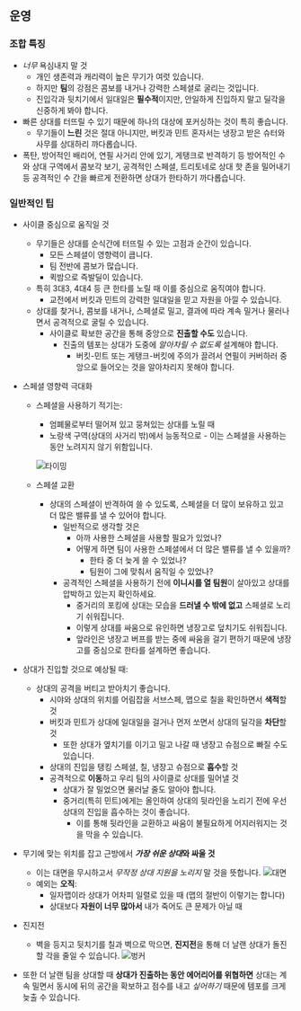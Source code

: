 ## 운영

### 조합 특징

- _너무_ 욕심내지 말 것
  - 개인 생존력과 캐리력이 높은 무기가 여럿 있습니다.
  - 하지만 **팀**의 강점은 콤보를 내거나 강력한 스페셜로 굴리는 것입니다.
  - 진입각과 뒷치기에서 일대일은 **필수적**이지만, 안일하게 진입하지 말고 딜각을 신중하게 봐야 합니다.
- 빠른 상대를 터뜨릴 수 있기 때문에 하나의 대상에 포커싱하는 것이 특히 좋습니다.
  - 무기들이 **느린** 것은 절대 아니지만, 버킷과 민트 혼자서는 냉장고 받은 슈터와 사무를 상대하리 까다롭습니다.
- 폭탄, 방어적인 배리어, 연필 사거리 안에 있기, 게탱크로 반격하기 등 방어적인 수와 상대 구역에서 콤보각 보기, 공격적인 스페셜, 트리토네로 상대 핫 존을 밀어내기 등 공격적인 수 간을 빠르게 전환하면 상대가 한타하기 까다롭습니다.

### 일반적인 팁

- 사이클 중심으로 움직일 것
  - 무기들은 상대를 순식간에 터뜨릴 수 있는 고점과 순간이 있습니다.
    - 모든 스페셜이 영향력이 큽니다.
    - 팀 전반에 콤보가 많습니다.
    - 퀵밤으로 즉발딜이 있습니다.
  - 특히 3대3, 4대4 등 큰 한타를 노릴 때 이를 중심으로 움직여야 합니다.
    - 교전에서 버킷과 민트의 강력한 일대일을 믿고 자원을 아낄 수 있습니다.
  - 상대를 찾거나, 콤보를 내거나, 스페셜로 밀고, 결과에 따라 계속 밀거나 물러나면서 공격적으로 굴릴 수 있습니다.
    - 사이클로 확보한 공간을 통해 중앙으로 **진출할 수도** 있습니다.
      - 진출의 템포는 상대가 도중에 _알아차릴 수 없도록_ 설계해야 합니다.
        - 버킷-민트 또는 게탱크-버킷에 주의가 끌려서 연필이 커버하러 중앙으로 들어오는 것을 알아차리지 못해야 합니다.
- 스페셜 영향력 극대화

  - 스페셜을 사용하기 적기는:

    - 엄폐물로부터 떨어져 있고 뭉쳐있는 상대를 노릴 때
    - 노랑색 구역(상대의 사거리 밖)에서 능동적으로 - 이는 스페셜을 사용하는 동안 노려지지 않기 위함입니다.

    ![타이밍]()

  - 스페셜 교환
    - 상대의 스페셜이 반격하여 쓸 수 있도록, 스페셜을 더 많이 보유하고 있고 더 많은 밸류를 낼 수 있어야 합니다.
      - 일반적으로 생각할 것은
        - 아까 사용한 스페셜을 사용할 필요가 있었나?
        - 어떻게 하면 팀이 사용한 스페셜에서 더 많은 밸류를 낼 수 있을까?
          - 한타 중 더 늦게 쓸 수 있었나?
          - 팀원이 그에 맞춰서 움직일 수 있었나?
      - 공격적인 스페셜을 사용하기 전에 **이니시를 열 팀원**이 살아있고 상대를 압박하고 있는지 확인하세요.
        - 중거리의 포킹에 상대는 모습을 **드러낼 수 밖에 없고** 스페셜로 노리기 쉬워집니다.
        - 이렇게 상대를 싸움으로 유인하면 냉장고로 덮치기도 쉬워집니다.
        - 앞라인은 냉장고 버프를 받는 중에 싸움을 걸기 편하기 때문에 냉장고를 중심으로 한타를 설계하면 좋습니다.

- 상대가 진입할 것으로 예상될 때:
  - 상대의 공격을 버티고 받아치기 좋습니다.
    - 시야와 상대의 위치를 어림잡을 서브스페, 맵으로 칠을 확인하면서 **색적**할 것
    - 버킷과 민트가 상대에 일대일을 걸거나 먼저 쏘면서 상대의 딜각을 **차단**할 것
      - 또한 상대가 옆치기를 이기고 밀고 나갈 때 냉장고 슈점으로 빠질 수도 있습니다.
    - 상대의 진입을 탱킹 스페셜, 칠, 냉장고 슈점으로 **흡수**할 것
    - 공격적으로 **이동**하고 우리 팀의 사이클로 상대를 밀어낼 것
      - 상대가 잘 밀었으면 물러날 줄도 알아야 합니다.
      - 중거리(특히 민트)에게는 올인하여 상대의 뒷라인을 노리기 전에 우선 상대의 진입을 흡수하는 것이 좋습니다.
        - 이를 통해 뒷라인을 교환하고 싸움이 불필요하게 어지러워지는 것을 막을 수 있습니다.
- 무기에 맞는 위치를 잡고 근방에서 ***가장 쉬운 상대*와 싸울 것**
  - 이는 대면을 무시하고서 _무작정 상대 지원을 노리지_ 말 것을 뜻합니다.
    ![대면]()
  - 예외는 **오직**:
    - 일자맵이라 상대가 어차피 일렬로 있을 때 (맵의 절반이 이렇기는 합니다)
    - 상대보다 **자원이 너무 많아서** 내가 죽어도 큰 문제가 아닐 때
- 진지전
  - 벽을 등지고 뒷치기를 칠과 벽으로 막으면, **진지전**을 통해 더 날랜 상대가 돌진할 각을 줄일 수 있습니다.
    ![벙커]()
- 또한 더 날랜 팀을 상대할 때 **상대가 진출하는 동안 에어리어를 위협하면** 상대는 계속 밀면서 동시에 뒤의 공간을 확보하고 점수를 내고 _싶어하기_ 때문에 템포를 크게 늦출 수 있습니다.
